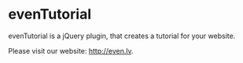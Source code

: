 # evenTutorial
evenTutorial is a jQuery plugin, that creates a tutorial for your website.

Please visit our website: http://even.lv.
